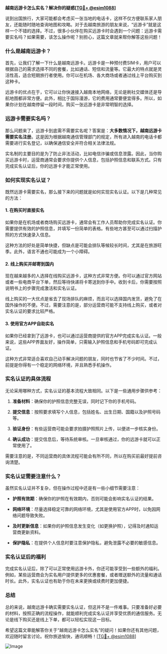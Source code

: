 **越南远游卡怎么实名？解决你的疑惑[[TG💪+ @esim1088](https://t.me/s/esim1088)]**

说到出国旅行，大家可能都会考虑买一张当地的电话卡，这样不仅方便联系家人朋友，还能随时随地查询地图和攻略。对于去越南旅游的朋友来说，“远游卡”就是这样一个不错的选择。不过，很多小伙伴在购买远游卡时会遇到一个问题：远游卡需要实名吗？如果需要，该怎么操作呢？别担心，这篇文章就来帮你解答这些问题！

### 什么是越南远游卡？

首先，让我们了解一下什么是越南远游卡。远游卡是一种预付费SIM卡，用户可以根据自己的需求选择不同的套餐，比如通话、短信和流量等。它最大的特点就是灵活性高，适合短期旅行者使用。你可以在机场、各大商场或者通过线上平台购买到这种卡。

远游卡的优点在于，它可以让你快速接入越南本地网络，无论是刷社交媒体还是导航地图都非常方便。此外，相比于国际漫游，它的费用通常要便宜得多。所以，如果你计划在越南停留一段时间，购买一张远游卡是非常明智的选择。

### 远游卡需要实名吗？

那么问题来了，远游卡到底需不需要实名呢？答案是：**大多数情况下，越南远游卡需要实名注册**。这是因为根据越南通信管理部门的规定，所有进入越南的电话卡都需要进行实名登记，以确保通信安全并符合相关法律法规。

实名制的主要目的是为了防止非法活动，比如电信诈骗或信息泄露。因此，当你购买远游卡时，运营商通常会要求你提供个人信息，包括护照信息和联系方式。只有完成实名认证后，你的远游卡才能正常使用。

### 如何实现实名认证？

既然远游卡需要实名，那么接下来的问题就是如何实现实名认证。以下是几种常见的方法：

#### 1. 在购买时直接实名

如果你是在机场或者商场购买远游卡，通常会有工作人员帮助你完成实名认证。你需要提供有效的护照信息，并填写一份简单的表格。有些地方甚至可以通过扫描护照的方式快速录入信息。

这种方法的好处是简单快捷，但缺点是可能会排队等候较长时间，尤其是在旅游旺季。此外，语言不通也可能成为一个小障碍。

#### 2. 线上购买并邮寄到国内

现在越来越多的人选择在线购买远游卡，这种方式非常方便。你可以通过官方网站或者一些电商平台下单，然后等待快递将卡寄送到你手中。收到卡后，你需要按照说明书上的步骤完成激活和实名认证。

线上购买的一大优点是省去了现场排队的麻烦，而且可以选择国内发货，避免了在国外操作的不便。不过，需要注意的是，部分运营商可能不支持线上购买，或者对实名认证的要求比较严格。

#### 3. 使用官方APP自助实名

如果你已经拿到了远游卡，也可以通过运营商提供的官方APP完成实名认证。一般来说，这些APP界面友好，操作简单，只需输入护照信息和手机号码即可完成认证。

这种方式非常适合喜欢自己动手解决问题的朋友，同时也节省了不少时间。不过，前提是你得有一个稳定的网络环境，并且熟悉手机操作。

### 实名认证的具体流程

无论采用哪种方式，实名认证的基本流程大致相同。以下是一些通用步骤供参考：

1. **准备材料**：确保你的护照信息完整无误，同时记下你的手机号码。
   
2. **提交信息**：按照要求填写个人信息，包括姓名、出生日期、国籍以及护照号码等。

3. **验证身份**：有些运营商可能会要求拍摄护照照片上传，以便进一步核实身份。

4. **确认成功**：提交信息后，等待系统审核。一旦审核通过，你的远游卡就可以正常使用了。

需要注意的是，不同运营商的具体流程可能会有所不同，所以在购买前最好提前咨询清楚。

### 实名认证需要注意什么？

虽然实名认证并不复杂，但在操作过程中还是有一些小细节需要注意：

- **护照有效期**：确保你的护照在有效期内，否则可能会影响实名认证的结果。
  
- **网络环境**：尽量选择稳定可靠的网络环境，尤其是使用官方APP时，以免因网络问题导致失败。

- **及时更新信息**：如果你的护照信息发生变化（如更换护照），记得及时通知运营商更新资料。

- **保护隐私**：在提供个人信息时要注意保护隐私，避免泄露不必要的敏感信息。

### 实名认证后的福利

完成实名认证后，除了可以正常使用远游卡外，你还可能享受到一些额外的福利。例如，某些运营商会为实名用户提供更多的优惠套餐，或者赠送额外的流量和通话时长。此外，实名认证也有助于你在未来更换或续费时更加便捷。

### 总结

总的来说，越南远游卡确实需要实名认证，但这并不是一件难事。只要准备好必要的材料，按照正确的流程操作，就能顺利完成实名认证并享受优质的通信服务。无论是线下购买还是线上下单，都可以轻松实现这一目标。

希望这篇文章能解答你关于“越南远游卡怎么实名”的疑问！如果你还有其他问题，欢迎随时留言讨论。祝你旅途愉快，通讯顺畅！[[TG💪+ @esim1088](https://t.me/s/esim1088)] 

![Image](https://i.postimg.cc/4NQfJmqS/Snipaste-2025-05-13-00-14-12.png)
